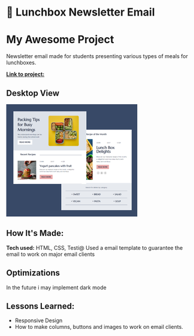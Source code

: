 # 🍱 Lunchbox Newsletter Email

# My Awesome Project
Newsletter email made for students presenting various types of meals for lunchboxes.

<a href="https://lucasperrotaroriz.github.io/Coffee-Landing-Page-01/">**Link to project:** </a>

## Desktop View
![preview img](/preview.png)

<!-- 
## Mobile View
![preview img](https://github.com/LucasPerrotaRoriz/Coffee-Landing-Page-01/blob/main/assets/img/coffee-landing-2.gif?raw=true)
-->

## How It's Made:
**Tech used:** HTML, CSS, Testi@
Used a email template to guarantee the email to work on major email clients

## Optimizations

In the future i may implement dark mode

## Lessons Learned:

* Responsive Design
* How to make columns, buttons and images to work on email clients.

<!-- 
## Examples:
Take a look at these couple examples that I have in my own portfolio:

**Palettable:** https://github.com/alecortega/palettable

**Twitter Battle:** https://github.com/alecortega/twitter-battle

**Patch Panel:** https://github.com/alecortega/patch-panel
-->



